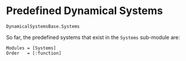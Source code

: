 # Predefined Dynamical Systems
```@docs
DynamicalSystemsBase.Systems
```

So far, the predefined systems that exist in the `Systems` sub-module are:
```@autodocs
Modules = [Systems]
Order   = [:function]
```
